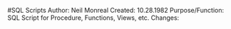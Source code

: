 #SQL Scripts
Author: Neil Monreal Created: 10.28.1982 
Purpose/Function: SQL Script for Procedure, Functions, Views, etc.
Changes:
